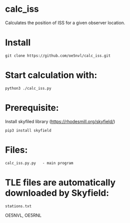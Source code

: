# calc_iss
Calculates the position of ISS for a given observer location.

# Install
```
git clone https://github.com/oe5nvl/calc_iss.git
```
# Start calculation with:
```
python3 ./calc_iss.py
```
# Prerequisite:

Install skyfiled library (https://rhodesmill.org/skyfield/)
```
pip3 install skyfield
```
# Files:
```
calc_iss.py.py   - main program
```

# TLE files are automatically downloaded by Skyfield:
```
stations.txt
```

OE5NVL, OE5RNL
